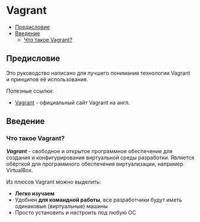 # Vagrant

- [Предисловие](#%D0%9F%D1%80%D0%B5%D0%B4%D0%B8%D1%81%D0%BB%D0%BE%D0%B2%D0%B8%D0%B5)
- [Введение]()
    - [Что такое Vagrant?]()

## Предисловие

Это руководство написано для лучшего понимания технологии Vagrant и принципов её использования.

Полезные ссылки:
- [Vagrant](https://www.vagrantup.com/) - официальный сайт Vagrant на англ.

## Введение

### Что такое Vagrant?

***Vagrant*** - свободное и открытое программное обеспечение для создания и конфигурирования виртуальной среды разработки. Является обёрткой для программного обеспечения виртуализации, например VirtualBox.

Из плюсов Vagrant можно выделить:
- **Легко изучаем**
- Удобнен **для командной работы**, все разработчики будут иметь одинаковые (виртуальные) машины
- Просто установить и настроить под любую ОС